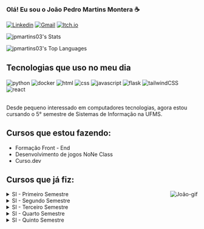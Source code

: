### Olá! Eu sou o João Pedro Martins Montera ☕

[![Linkedin](https://img.shields.io/badge/LinkedIn-0077B5?style=for-the-badge&logo=linkedin&logoColor=white)](https://www.linkedin.com/in/jo%C3%A3o-pedro-martins-montera-35b638285/)
[![Gmail](https://img.shields.io/badge/Gmail-D14836?style=for-the-badge&logo=gmail&logoColor=white)](mailto:mailto:contatojpmartins03@gmail.com)
[![Itch.io](https://img.shields.io/badge/Itch-%23FF0B34.svg?style=for-the-badge&logo=Itch.io&logoColor=white)](https://jpmartins03.itch.io/)

![jpmartins03's Stats](https://github-readme-stats.vercel.app/api?username=jpmartins03&theme=algolia&show_icons=true&hide_border=false&count_private=true)

![jpmartins03's Top Languages](https://github-readme-stats.vercel.app/api/top-langs/?username=jpmartins03&theme=algolia&show_icons=true&hide_border=false&layout=compact)

## Tecnologias que uso no meu dia

<div style="display: inline_block">
    <img align="center" alt="python" src="https://img.shields.io/badge/Python-3776AB?style=for-the-badge&logo=python&logoColor=yellow">
    <img align="center" alt="docker" src="https://img.shields.io/badge/docker-%230db7ed.svg?style=for-the-badge&logo=docker&logoColor=white">
    <img align="center" alt="html" src="https://img.shields.io/badge/html5-%23E34F26.svg?style=for-the-badge&logo=html5&logoColor=white">
    <img align="center" alt="css" src="https://img.shields.io/badge/css3-%231572B6.svg?style=for-the-badge&logo=css3&logoColor=white">
    <img align="center" alt="javascript" src="https://img.shields.io/badge/JavaScript-F7DF1E?style=for-the-badge&logo=javascript&logoColor=black">
    <img align="center" alt="flask" src="https://img.shields.io/badge/Flask-000000?style=for-the-badge&logo=flask&logoColor=white">
    <img align="center" alt="tailwindCSS" src="https://img.shields.io/badge/tailwindcss-%2338B2AC.svg?style=for-the-badge&logo=tailwind-css&logoColor=white">
    <img align="center" alt="react" src="https://img.shields.io/badge/react-%2320232a.svg?style=for-the-badge&logo=react&logoColor=%2361DAFB">
</div>

    
    
    
   
</div><br/>


Desde pequeno interessado em computadores tecnologias, agora estou cursando o 5° semestre de Sistemas de Informação na UFMS.


## Cursos que estou fazendo:
- Formação Front - End
- Desenvolvimento de jogos NoNe Class
- Curso.dev


## Cursos que já fiz:
<img align="right" alt="João-gif" src="https://cdn.discordapp.com/attachments/1110267487691477025/1133522653379047424/joao.gif">


<details>
  <summary>SI - Primeiro Semestre</summary>
    
- Algorítmos e Programação 1
- Modelagem de Processos de Negócios
- Introdução à Computação
- Fundamentos da Admnistração
- Fundamentos Matemáticos para a Computação
  
</details>

<details>
    <summary>SI - Segundo Semestre</summary>
    
- Algoritmos e Programação 2
- Banco de Dados
- Comportamento Humano-Organizacional
- Matemática Elementar
</details>

<details>
    <summary>SI - Terceiro Semestre</summary>
    
- Linguagem de programação orientada a objetos
- Gestão estratégica
- Organização de computadores
- Engenharia de software
- Estatística
</details>

<details>
    <summary>SI - Quarto Semestre</summary>
    
- Estrutura de Dados
- Laboratorio de Banco de Dados
- Gerência de Projetos
- Introdução a Sistemas Operacionais
- Empreendedorismo e Inovação
</details>

<details>
    <summary>SI - Quinto Semestre</summary>
    
- Inteligência Artificial
- Analise e Projeto de Software Orientado a Objetos
- Programação para Web
- Computação e Sociedade
- Fundamentos de Redes de Computadores
</details>










